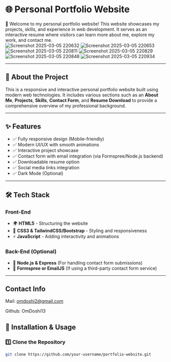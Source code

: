 # 🌐 Personal Portfolio Website  


🚀 Welcome to my personal portfolio website! This website showcases my projects, skills, and experience in web development. It serves as an interactive resume where visitors can learn more about me, explore my work, and contact me.  
![Screenshot 2025-03-05 220632](https://github.com/user-attachments/assets/aed42f11-e4a2-4ab8-a5da-74df50fc2bc1)
![Screenshot 2025-03-05 220653](https://github.com/user-attachments/assets/74767c64-9885-439c-8c27-5dfab930c90a)
![Screenshot 2025-03-05 220811](https://github.com/user-attachments/assets/b2670e31-ef62-465e-9f04-ac54cd967b6d)
![Screenshot 2025-03-05 220829](https://github.com/user-attachments/assets/4d479908-5087-4a07-893f-92bf9f34dfa2)
![Screenshot 2025-03-05 220848](https://github.com/user-attachments/assets/891669c9-d8d3-4768-856d-ac108b60f42a)
![Screenshot 2025-03-05 220934](https://github.com/user-attachments/assets/6e857ffe-174f-4e15-a091-c340ebc3fe44)


---

## 📖 About the Project  

This is a responsive and interactive personal portfolio website built using modern web technologies. It includes various sections such as an **About Me**, **Projects**, **Skills**, **Contact Form**, and **Resume Download** to provide a comprehensive overview of my professional background.  

---

## ✨ Features  

- ✅ Fully responsive design (Mobile-friendly)  
- ✅ Modern UI/UX with smooth animations  
- ✅ Interactive project showcase  
- ✅ Contact form with email integration (via Formspree/Node.js backend)  
- ✅ Downloadable resume option  
- ✅ Social media links integration  
- ✅ Dark Mode (Optional)  

---

## 🛠️ Tech Stack  

### Front-End  
- 🌍 **HTML5** - Structuring the website  
- 🎨 **CSS3 & TailwindCSS/Bootstrap** - Styling and responsiveness  
- ⚡ **JavaScript** - Adding interactivity and animations  

### Back-End (Optional)  
- 📝 **Node.js & Express** (For handling contact form submissions)  
- 📡 **Formspree or EmailJS** (If using a third-party contact form service)  

---
## Contact Info

Mail: omdoshi2@gmail.com

Github: OmDoshi13


## 🚀 Installation & Usage  

### 1️⃣ Clone the Repository  
```bash
git clone https://github.com/your-username/portfolio-website.git


